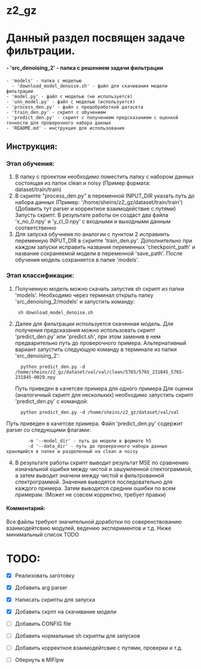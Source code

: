# z2_gz

# Данный раздел посвящен задаче фильтрации.

#### - 'src_denoising_2' - папка с решением задачи фильтрации
    - 'models' - папка с моделью
      - 'download_model_denoise.sh' - файл для скачивания модели фильтрации
    - 'model.py' - файл с моделью (не используется)
    - 'unn_model.py' - файл с моделью (используется)
    - 'process_den.py' - файл с предобработкой датасета
    - 'train_den.py' - скрипт с обучением 
    - 'predict_den.py' - скрипт с получением предсказанием с оценкой точности для проверочного набора данных
    - 'README.md' - инструкция для использования


## Инструкция:
### Этап обучения:
   1) В папку с проектом необходимо поместить папку с набором данных состоящая из папок clean и noisy (Пример формата: dataset/train/train)
   2) В скрипте "process_den.py" в переменной INPUT_DIR указать путь до набора данных (Пример: '/home/sheins/z2_gz/dataset/train/train') (Добавить тут parser и корректное взаимодействие с путями) 
      Запусть скрипт. В результате работы он создаст два файла 'x_no_0.npy' и 'y_cl_0.npy' с входными и выходными данным
      соответственно
   3) Для запуска обучнеия по аналогии с пунктом 2 исправиить переменную INPUT_DIR в скрипте 'train_den.py'. Дополнительно при каждом запуски исправить названия переменных 'checkpoint_path' и название сохраняемой модели в переменной 'save_path'. 
      После обучения модель сохраняется в папке 'models'. 
### Этап классификации:
   1) Полученную модель можно скачать запустив sh скрипт из папки 'models'. Необходимо через терминал открыть папку 'src_denoising_2/models' и запустить команду:

           sh download_model_denoise.sh
   2) Далее для фильтрации используется скаченная модель. Для получения предсказания можно использовать скрипт 'predict_den.py' или 'predict.sh', при этом заменив в нем предварительно путь до проверочного примера.
    Альтернативный вариант запустить следующую команду в терминале из папки 'src_denoising_2':
    
            python predict_den.py -d /home/sheins/z2_gz/dataset/val/val/clean/5765/5765_231845_5765-231845-0029.npy
        Путь приведен в качетсве примера для одного примера
    Для оценки (аналогичный скрипт для нескольких) необходимо запустить скрипт 'predict_den.py' с командой:

            python predict_den.py -d /home/sheins/z2_gz/dataset/val/val
   Путь приведен в качетсве примера. Файл 'predict_den.py' содержит parser со следующими флагами:
            
            -m '--model_dir' - путь до модели в формате h5
            -d '--data_dir' - путь до проверочного набора данных хранящийся в папке и разделенный на clean и noisy
   4) В результате работы скрипт выводит результат MSE по сравнению изначальной ошибки между чистой и 
      зашумленной спектограммой, а затем выводит значени между чистой и фильтрованной спектрограммой. 
      Значения выводятся последовательно для каждого примера. Затем выводится среднии ошибки по всем примерам. 
      (Может не совсем корректно, требует правки)

#### Комментарий: 
Все файлы требуют значительной доработки по соверенствованию взаимодейтсвию модулей, ведению экспериментов и т.д. Ниже минимальный список TODO


# TODO:
- [X] Реализовать заготовку
- [X] Добавить arg parser
- [X] Написать скрипты для запуска
- [X] Добавить скрпт на скачивание модели
- [ ] Добавить CONFIG file
- [ ] Добавить нормальные sh скрипты для запусков
- [ ] Добавить корректное взаимодейтсвие с путями, проверки и т.д.
- [ ] Обернуть в MlFlpw



